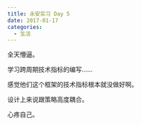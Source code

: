 ```yaml
---
title: 永安实习 Day 5
date: 2017-01-17
categories:
  - 生活
---
```


全天懵逼。

学习跨周期技术指标的编写……

感觉他们这个框架的技术指标根本就没做好啊。

设计上来说跟策略高度耦合。

心疼自己。